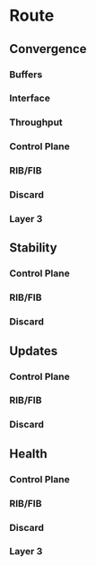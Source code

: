 # Route
## Convergence
### Buffers
### Interface
### Throughput
### Control Plane
### RIB/FIB
### Discard
### Layer 3
## Stability
### Control Plane
### RIB/FIB
### Discard
## Updates
### Control Plane
### RIB/FIB
### Discard
## Health
### Control Plane
### RIB/FIB
### Discard
### Layer 3